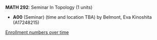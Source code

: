 **MATH 292**: Seminar In Topology (1 units)

- **A00** (Seminar) (time and location TBA) by Belmont, Eva Kinoshita (A17248215)

[Enrollment numbers over time](./MATH292.tsv)

